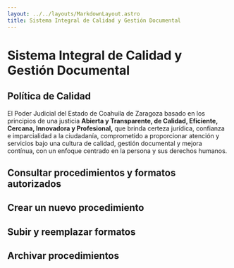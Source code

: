 ```yaml
---
layout: ../../layouts/MarkdownLayout.astro
title: Sistema Integral de Calidad y Gestión Documental
---
```


# Sistema Integral de Calidad y Gestión Documental

## Política de Calidad

El Poder Judicial del Estado de Coahuila de Zaragoza basado en los principios de una justicia **Abierta y Transparente, de Calidad, Eficiente, Cercana, Innovadora y Profesional,** que brinda certeza jurídica, confianza e imparcialidad a la ciudadanía, comprometido a proporcionar atención y servicios bajo una cultura de calidad, gestión documental y mejora contínua, con un enfoque centrado en la persona y sus derechos humanos.

## Consultar procedimientos y formatos autorizados

## Crear un nuevo procedimiento

## Subir y reemplazar formatos

## Archivar procedimientos
